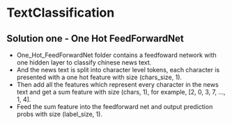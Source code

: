 # TextClassification
## Solution one - One Hot FeedForwardNet  
* One_Hot_FeedForwardNet folder contains a feedfoward network with one hidden layer to classify chinese news text.  
* And the news text is split into character level tokens, each character is presented with a one hot feature with size (chars_size, 1).  
* Then add all the features which represent every character in the news text and get a sum feature with size (chars, 1), for example, [2, 0, 3, 7, ..., 1, 4].  
* Feed the sum feature into the feedforward net and output prediction probs with size (label_size, 1).  
